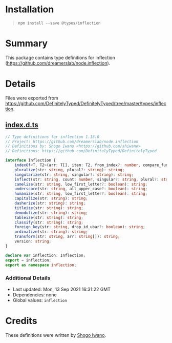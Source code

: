 # Installation
> `npm install --save @types/inflection`

# Summary
This package contains type definitions for inflection (https://github.com/dreamerslab/node.inflection).

# Details
Files were exported from https://github.com/DefinitelyTyped/DefinitelyTyped/tree/master/types/inflection.
## [index.d.ts](https://github.com/DefinitelyTyped/DefinitelyTyped/tree/master/types/inflection/index.d.ts)
````ts
// Type definitions for inflection 1.13.0
// Project: https://github.com/dreamerslab/node.inflection
// Definitions by: Shogo Iwano <https://github.com/shiwano>
// Definitions: https://github.com/DefinitelyTyped/DefinitelyTyped

interface Inflection {
    indexOf<T, T2>(arr: T[], item: T2, from_index?: number, compare_func?: (arr_item: T, item: T2) => boolean): number;
    pluralize(str: string, plural?: string): string;
    singularize(str: string, singular?: string): string;
    inflect(str: string, count: number, singular?: string, plural?: string): string;
    camelize(str: string, low_first_letter?: boolean): string;
    underscore(str: string, all_upper_case?: boolean): string;
    humanize(str: string, low_first_letter?: boolean): string;
    capitalize(str: string): string;
    dasherize(str: string): string;
    titleize(str: string): string;
    demodulize(str: string): string;
    tableize(str: string): string;
    classify(str: string): string;
    foreign_key(str: string, drop_id_ubar?: boolean): string;
    ordinalize(str: string): string;
    transform(str: string, arr: string[]): string;
    version: string;
}

declare var inflection: Inflection;
export = inflection;
export as namespace inflection;

````

### Additional Details
 * Last updated: Mon, 13 Sep 2021 16:31:22 GMT
 * Dependencies: none
 * Global values: `inflection`

# Credits
These definitions were written by [Shogo Iwano](https://github.com/shiwano).
